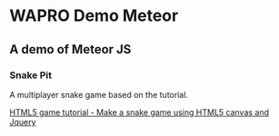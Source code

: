 # WAPRO Demo Meteor

## A demo of Meteor JS

### Snake Pit

A multiplayer snake game based on the tutorial.

[HTML5 game tutorial - Make a snake game using HTML5 canvas and Jquery](http://thecodeplayer.com/walkthrough/html5-game-tutorial-make-a-snake-game-using-html5-canvas-jquery)

